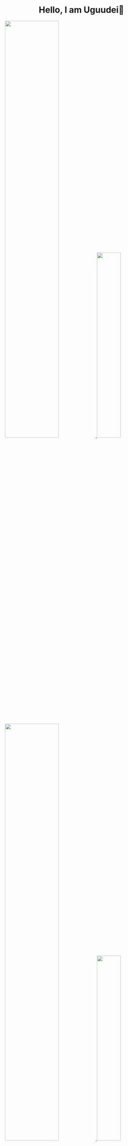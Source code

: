 <h1 align=center><b>Hello, I am Uguudei👋</b></h1>

<!-- Light Mode -->
<div float="middle">
<a href="https://github.com/Uguudei#gh-light-mode-only">
<img src="https://github-readme-stats-uguudei.vercel.app/api?username=uguudei&include_all_commits=true&hide_rank=false&count_private=true&hide=stars&hide_title=true&hide_border=false&show_icons=true&text_bold=false&text_color=24292F&bg_color=FFFFFF&border_color=D0D6DE&icon_color=519BF5#gh-light-mode-only"  width=59.29%/>
</a>
<a href="https://github.com/Uguudei#gh-light-mode-only">
<img src="https://github-readme-stats-uguudei.vercel.app/api/top-langs/?username=uguudei&include_all_commits=true&count_private=true&exclude_repo=jupyter-notebooks&hide=Tcl&langs_count=5&hide_title=true&layout=compact&hide_border=false&text_color=24292F&bg_color=FFFFFF&border_color=D0D6DE#gh-light-mode-only" width=39.5%/>
</a>
</div>

<!-- Dark Mode -->
<div float="middle">
<a href="https://github.com/Uguudei#gh-dark-mode-only">
<img src="https://github-readme-stats-uguudei.vercel.app/api?username=uguudei&include_all_commits=true&hide_rank=false&count_private=true&hide=stars&hide_title=true&hide_border=false&text_bold=false&text_color=ADBAC7&bg_color=22272E&border_color=444C56&icon_color=519BF5&show_icons=true#gh-dark-mode-only"  width=59.29%/>
<a>
<a href="https://github.com/Uguudei#gh-dark-mode-only">
<img src="https://github-readme-stats-uguudei.vercel.app/api/top-langs/?username=uguudei&include_all_commits=true&count_private=true&exclude_repo=jupyter-notebooks&hide=Tcl&langs_count=5&hide_title=true&layout=compact&hide_border=false&text_color=ADBAC7&bg_color=22272E&border_color=444C56#gh-dark-mode-only" width=39.5%/>
</div>
</a>

<!--
**Uguudei/uguudei** is a ✨ _special_ ✨ repository because its `README.md` (this file) appears on your GitHub profile.

Here are some ideas to get you started:

- 🔭 I’m currently working on ...
- 🌱 I’m currently learning ...
- 👯 I’m looking to collaborate on ...
- 🤔 I’m looking for help with ...
- 💬 Ask me about ...
- 📫 How to reach me: ...
- 😄 Pronouns: ...
- ⚡ Fun fact: ...
-->

[![@uguudei's Holopin board](https://holopin.io/api/user/board?user=uguudei)](https://holopin.io/@uguudei)
